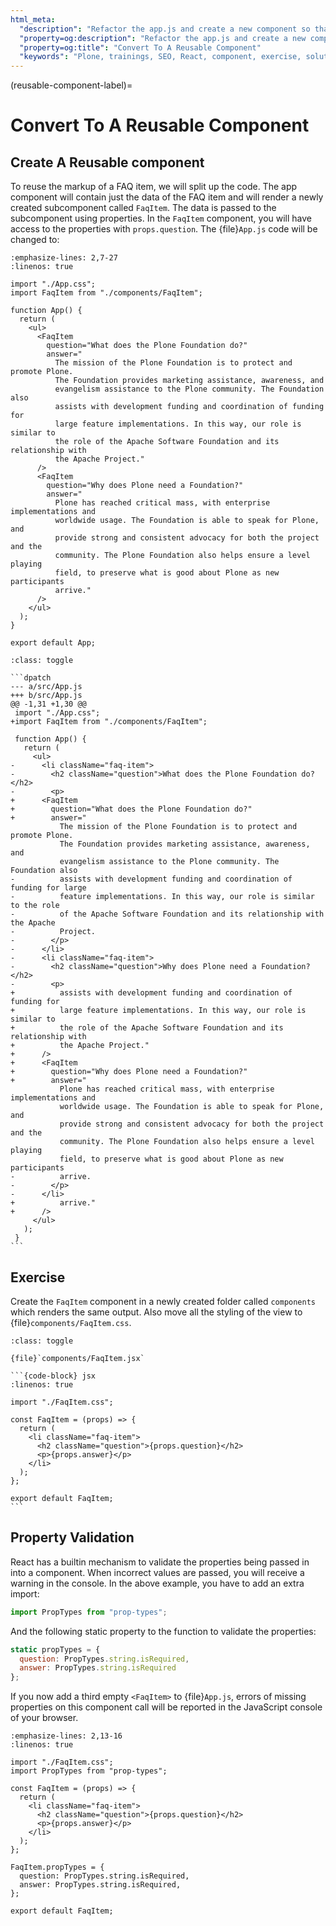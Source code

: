 ```yaml
---
html_meta:
  "description": "Refactor the app.js and create a new component so that we can use the markup."
  "property=og:description": "Refactor the app.js and create a new component so that we can use the markup."
  "property=og:title": "Convert To A Reusable Component"
  "keywords": "Plone, trainings, SEO, React, component, exercise, solution"
---
```


(reusable-component-label)=

# Convert To A Reusable Component

## Create A Reusable component

To reuse the markup of a FAQ item, we will split up the code.
The app component will contain just the data of the FAQ item and will render a newly created subcomponent called `FaqItem`.
The data is passed to the subcomponent using properties.
In the `FaqItem` component, you will have access to the properties with `props.question`.
The {file}`App.js` code will be changed to:

```{code-block} jsx
:emphasize-lines: 2,7-27
:linenos: true

import "./App.css";
import FaqItem from "./components/FaqItem";

function App() {
  return (
    <ul>
      <FaqItem
        question="What does the Plone Foundation do?"
        answer="
          The mission of the Plone Foundation is to protect and promote Plone.
          The Foundation provides marketing assistance, awareness, and
          evangelism assistance to the Plone community. The Foundation also
          assists with development funding and coordination of funding for
          large feature implementations. In this way, our role is similar to
          the role of the Apache Software Foundation and its relationship with
          the Apache Project."
      />
      <FaqItem
        question="Why does Plone need a Foundation?"
        answer="
          Plone has reached critical mass, with enterprise implementations and
          worldwide usage. The Foundation is able to speak for Plone, and
          provide strong and consistent advocacy for both the project and the
          community. The Plone Foundation also helps ensure a level playing
          field, to preserve what is good about Plone as new participants
          arrive."
      />
    </ul>
  );
}

export default App;
```

````{admonition} Differences
:class: toggle

```dpatch
--- a/src/App.js
+++ b/src/App.js
@@ -1,31 +1,30 @@
 import "./App.css";
+import FaqItem from "./components/FaqItem";

 function App() {
   return (
     <ul>
-      <li className="faq-item">
-        <h2 className="question">What does the Plone Foundation do?</h2>
-        <p>
+      <FaqItem
+        question="What does the Plone Foundation do?"
+        answer="
           The mission of the Plone Foundation is to protect and promote Plone.
           The Foundation provides marketing assistance, awareness, and
           evangelism assistance to the Plone community. The Foundation also
-          assists with development funding and coordination of funding for large
-          feature implementations. In this way, our role is similar to the role
-          of the Apache Software Foundation and its relationship with the Apache
-          Project.
-        </p>
-      </li>
-      <li className="faq-item">
-        <h2 className="question">Why does Plone need a Foundation?</h2>
-        <p>
+          assists with development funding and coordination of funding for
+          large feature implementations. In this way, our role is similar to
+          the role of the Apache Software Foundation and its relationship with
+          the Apache Project."
+      />
+      <FaqItem
+        question="Why does Plone need a Foundation?"
+        answer="
           Plone has reached critical mass, with enterprise implementations and
           worldwide usage. The Foundation is able to speak for Plone, and
           provide strong and consistent advocacy for both the project and the
           community. The Plone Foundation also helps ensure a level playing
           field, to preserve what is good about Plone as new participants
-          arrive.
-        </p>
-      </li>
+          arrive."
+      />
     </ul>
   );
 }
```
````

## Exercise

Create the `FaqItem` component in a newly created folder called `components` which renders the same output.
Also move all the styling of the view to {file}`components/FaqItem.css`.

````{admonition} Solution
:class: toggle

{file}`components/FaqItem.jsx`

```{code-block} jsx
:linenos: true

import "./FaqItem.css";

const FaqItem = (props) => {
  return (
    <li className="faq-item">
      <h2 className="question">{props.question}</h2>
      <p>{props.answer}</p>
    </li>
  );
};

export default FaqItem;
```
````

## Property Validation

React has a builtin mechanism to validate the properties being passed in into a component.
When incorrect values are passed, you will receive a warning in the console.
In the above example, you have to add an extra import:

```jsx
import PropTypes from "prop-types";
```

And the following static property to the function to validate the properties:

```jsx
static propTypes = {
  question: PropTypes.string.isRequired,
  answer: PropTypes.string.isRequired
};
```

If you now add a third empty `<FaqItem>` to {file}`App.js`, errors of missing properties on this component call will be reported in the JavaScript console of your browser.

```{code-block} jsx
:emphasize-lines: 2,13-16
:linenos: true

import "./FaqItem.css";
import PropTypes from "prop-types";

const FaqItem = (props) => {
  return (
    <li className="faq-item">
      <h2 className="question">{props.question}</h2>
      <p>{props.answer}</p>
    </li>
  );
};

FaqItem.propTypes = {
  question: PropTypes.string.isRequired,
  answer: PropTypes.string.isRequired,
};

export default FaqItem;
```
